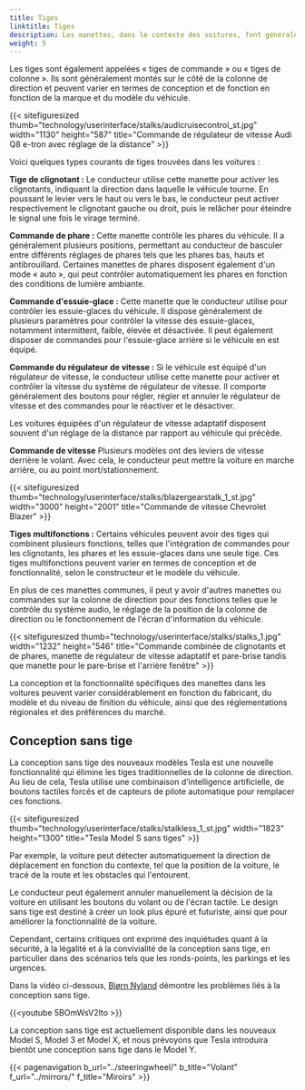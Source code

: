 ```yaml
---
title: Tiges
linktitle: Tiges
description: Les manettes, dans le contexte des voitures, font généralement référence aux interrupteurs de commande ou aux leviers sur la colonne de direction, que les conducteurs utilisent pour actionner diverses fonctions du véhicule sans lâcher les mains du volant.
weight: 5
---
```

<!-- markdownlint-disable MD033 -->

Les tiges sont également appelées « tiges de commande » ou « tiges de colonne ». Ils sont généralement montés sur le côté de la colonne de direction et peuvent varier en termes de conception et de fonction en fonction de la marque et du modèle du véhicule.

{{< sitefiguresized thumb="technology/userinterface/stalks/audicruisecontrol_st.jpg" width="1130" height="587" title="Commande de régulateur de vitesse Audi Q8 e-tron avec réglage de la distance" >}}

Voici quelques types courants de tiges trouvées dans les voitures :

**Tige de clignotant :** Le conducteur utilise cette manette pour activer les clignotants, indiquant la direction dans laquelle le véhicule tourne. En poussant le levier vers le haut ou vers le bas, le conducteur peut activer respectivement le clignotant gauche ou droit, puis le relâcher pour éteindre le signal une fois le virage terminé.

**Commande de phare :** Cette manette contrôle les phares du véhicule. Il a généralement plusieurs positions, permettant au conducteur de basculer entre différents réglages de phares tels que les phares bas, hauts et antibrouillard. Certaines manettes de phares disposent également d'un mode « auto », qui peut contrôler automatiquement les phares en fonction des conditions de lumière ambiante.

**Commande d'essuie-glace :** Cette manette que le conducteur utilise pour contrôler les essuie-glaces du véhicule. Il dispose généralement de plusieurs paramètres pour contrôler la vitesse des essuie-glaces, notamment intermittent, faible, élevée et désactivée. Il peut également disposer de commandes pour l'essuie-glace arrière si le véhicule en est équipé.

**Commande du régulateur de vitesse :** Si le véhicule est équipé d'un régulateur de vitesse, le conducteur utilise cette manette pour activer et contrôler la vitesse du système de régulateur de vitesse. Il comporte généralement des boutons pour régler, régler et annuler le régulateur de vitesse et des commandes pour le réactiver et le désactiver.

Les voitures équipées d'un régulateur de vitesse adaptatif disposent souvent d'un réglage de la distance par rapport au véhicule qui précède.

**Commande de vitesse** Plusieurs modèles ont des leviers de vitesse derrière le volant. Avec cela, le conducteur peut mettre la voiture en marche arrière, ou au point mort/stationnement.

{{< sitefiguresized thumb="technology/userinterface/stalks/blazergearstalk_1_st.jpg" width="3000" height="2001" title="Commande de vitesse Chevrolet Blazer" >}}

**Tiges multifonctions :** Certains véhicules peuvent avoir des tiges qui combinent plusieurs fonctions, telles que l'intégration de commandes pour les clignotants, les phares et les essuie-glaces dans une seule tige. Ces tiges multifonctions peuvent varier en termes de conception et de fonctionnalité, selon le constructeur et le modèle du véhicule.

En plus de ces manettes communes, il peut y avoir d'autres manettes ou commandes sur la colonne de direction pour des fonctions telles que le contrôle du système audio, le réglage de la position de la colonne de direction ou le fonctionnement de l'écran d'information du véhicule.

{{< sitefiguresized thumb="technology/userinterface/stalks/stalks_1.jpg" width="1232" height="546" title="Commande combinée de clignotants et de phares, manette de régulateur de vitesse adaptatif et pare-brise tandis que manette pour le pare-brise et l'arrière fenêtre" >}}

La conception et la fonctionnalité spécifiques des manettes dans les voitures peuvent varier considérablement en fonction du fabricant, du modèle et du niveau de finition du véhicule, ainsi que des réglementations régionales et des préférences du marché.

## Conception sans tige

La conception sans tige des nouveaux modèles Tesla est une nouvelle fonctionnalité qui élimine les tiges traditionnelles de la colonne de direction. Au lieu de cela, Tesla utilise une combinaison d’intelligence artificielle, de boutons tactiles forcés et de capteurs de pilote automatique pour remplacer ces fonctions.

{{< sitefiguresized thumb="technology/userinterface/stalks/stalkless_1_st.jpg" width="1823" height="1300" title="Tesla Model S sans tiges" >}}

Par exemple, la voiture peut détecter automatiquement la direction de déplacement en fonction du contexte, tel que la position de la voiture, le tracé de la route et les obstacles qui l'entourent.

Le conducteur peut également annuler manuellement la décision de la voiture en utilisant les boutons du volant ou de l'écran tactile. Le design sans tige est destiné à créer un look plus épuré et futuriste,
ainsi que pour améliorer la fonctionnalité de la voiture.

Cependant, certains critiques ont exprimé des inquiétudes quant à la sécurité, à la légalité et à la convivialité de la conception sans tige, en particulier dans des scénarios tels que les ronds-points, les parkings et les urgences.

Dans la vidéo ci-dessous, [Bjørn Nyland](../../../guides/evreviewers/#bjørn-nyland) démontre les problèmes liés à la conception sans tige.

{{<youtube 5BOmWsV2lto >}}

La conception sans tige est actuellement disponible dans les nouveaux Model S, Model 3 et Model X, et nous prévoyons que Tesla introduira bientôt une conception sans tige dans le Model Y.

{{< pagenavigation b_url="../steeringwheel/" b_title="Volant" f_url="../mirrors/" f_title="Miroirs" >}}